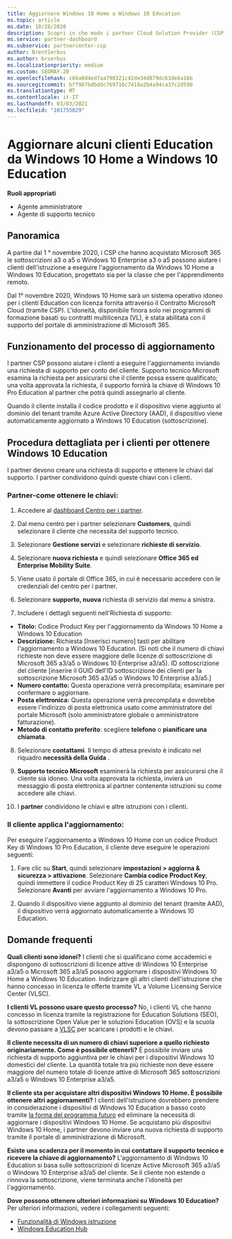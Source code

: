 ```yaml
---
title: Aggiornare Windows 10 Home a Windows 10 Education
ms.topic: article
ms.date: 10/28/2020
description: Scopri in che modo i partner Cloud Solution Provider (CSP) possono aggiornare alcuni dei clienti della formazione da Windows 10 Home a Windows 10 Education
ms.service: partner-dashboard
ms.subservice: partnercenter-csp
author: BrentSerbus
ms.author: brserbus
ms.localizationpriority: medium
ms.custom: SEOMAY.20
ms.openlocfilehash: c66a0d4ed7aa798321c42de34d879dc63de6a16b
ms.sourcegitcommit: bff907bdbddc769716c7418a2b4a94ca37c2d590
ms.translationtype: MT
ms.contentlocale: it-IT
ms.lasthandoff: 03/03/2021
ms.locfileid: "101755829"
---
```

# <a name="upgrade-some-education-customers-from-windows-10-home-to-windows-10-education"></a>Aggiornare alcuni clienti Education da Windows 10 Home a Windows 10 Education

**Ruoli appropriati**

- Agente amministratore
- Agente di supporto tecnico

## <a name="overview"></a>Panoramica

A partire dal 1 ° novembre 2020, i CSP che hanno acquistato Microsoft 365 le sottoscrizioni a3 o a5 o Windows 10 Enterprise a3 o a5 possono aiutare i clienti dell'istruzione a eseguire l'aggiornamento da Windows 10 Home a Windows 10 Education, progettato sia per la classe che per l'apprendimento remoto.

Dal 1° novembre 2020, Windows 10 Home sarà un sistema operativo idoneo per i clienti Education con licenza fornita attraverso il Contratto Microsoft Cloud (tramite CSP). L'idoneità, disponibile finora solo nei programmi di formazione basati su contratti multilicenza (VL), è stata abilitata con il supporto del portale di amministrazione di Microsoft 365. 

## <a name="how-the-upgrade-process-works"></a>Funzionamento del processo di aggiornamento

I partner CSP possono aiutare i clienti a eseguire l'aggiornamento inviando una richiesta di supporto per conto del cliente. Supporto tecnico Microsoft esamina la richiesta per assicurarsi che il cliente possa essere qualificato; una volta approvata la richiesta, il supporto fornirà la chiave di Windows 10 Pro Education al partner che potrà quindi assegnarlo al cliente.

Quando il cliente installa il codice prodotto e il dispositivo viene aggiunto al dominio del tenant tramite Azure Active Directory (AAD), il dispositivo viene automaticamente aggiornato a Windows 10 Education (sottoscrizione).   

## <a name="step-by-step-process-for-customers-to-get-windows-10-education"></a>Procedura dettagliata per i clienti per ottenere Windows 10 Education

I partner devono creare una richiesta di supporto e ottenere le chiavi dal supporto. I partner condividono quindi queste chiavi con i clienti.

### <a name="partners--how-to-get-the-keys"></a>Partner-come ottenere le chiavi:

1. Accedere al [dashboard Centro per i partner](https://partner.microsoft.com/dashboard).

2. Dal menu centro per i partner selezionare **Customers**, quindi selezionare il cliente che necessita del supporto tecnico.

3. Selezionare **Gestione servizi** e selezionare **richieste di servizio**.

4. Selezionare **nuova richiesta** e quindi selezionare **Office 365 ed Enterprise Mobility Suite**.

5. Viene usato il portale di Office 365, in cui è necessario accedere con le credenziali del centro per i partner.

6. Selezionare **supporto, nuova** richiesta di servizio dal menu a sinistra.

7. Includere i dettagli seguenti nell'Richiesta di supporto:

- **Titolo:** Codice Product Key per l'aggiornamento da Windows 10 Home a Windows 10 Education
- **Descrizione:** Richiesta [Inserisci numero] tasti per abilitare l'aggiornamento a Windows 10 Education. (Si noti che il numero di chiavi richieste non deve essere maggiore delle licenze di sottoscrizione di Microsoft 365 a3/a5 o Windows 10 Enterprise a3/a5). ID sottoscrizione del cliente [inserire il GUID dell'ID sottoscrizione dei clienti per la sottoscrizione Microsoft 365 a3/a5 o Windows 10 Enterprise a3/a5.]
- **Numero contatto:** Questa operazione verrà precompilata; esaminare per confermare o aggiornare.
- **Posta elettronica:** Questa operazione verrà precompilata e dovrebbe essere l'indirizzo di posta elettronica usato come amministratore del portale Microsoft (solo amministratore globale o amministratore fatturazione).
- **Metodo di contatto preferito**: scegliere **telefono** o **pianificare una chiamata**.

8. Selezionare **contattami**. Il tempo di attesa previsto è indicato nel riquadro **necessità della Guida** .

9. **Supporto tecnico Microsoft** esaminerà la richiesta per assicurarsi che il cliente sia idoneo. Una volta approvata la richiesta, invierà un messaggio di posta elettronica al partner contenente istruzioni su come accedere alle chiavi.

10. I **partner** condividono le chiavi e altre istruzioni con i clienti.

### <a name="customer-applies-the-upgrade"></a>Il cliente applica l'aggiornamento:

Per eseguire l'aggiornamento a Windows 10 Home con un codice Product Key di Windows 10 Pro Education, il cliente deve eseguire le operazioni seguenti:  

1. Fare clic su **Start**, quindi selezionare **impostazioni > aggiorna & sicurezza > attivazione**. Selezionare **Cambia codice Product Key**, quindi immettere il codice Product Key di 25 caratteri Windows 10 Pro. Selezionare **Avanti** per avviare l'aggiornamento a Windows 10 Pro.

2. Quando il dispositivo viene aggiunto al dominio del tenant (tramite AAD), il dispositivo verrà aggiornato automaticamente a Windows 10 Education.  

## <a name="frequently-asked-questions"></a>Domande frequenti

**Quali clienti sono idonei?**
I clienti che si qualificano come accademici e dispongono di sottoscrizioni di licenze attive di Windows 10 Enterprise a3/a5 o Microsoft 365 a3/a5 possono aggiornare i dispositivi Windows 10 Home a Windows 10 Education. Indirizzare gli altri clienti dell'istruzione che hanno concesso in licenza le offerte tramite VL a Volume Licensing Service Center (VLSC).

**I clienti VL possono usare questo processo?**
No, i clienti VL che hanno concesso in licenza tramite la registrazione for Education Solutions (SEO), la sottoscrizione Open Value per le soluzioni Education (OVS) e la scuola devono passare a [VLSC](https://www.microsoft.com/Licensing/servicecenter/default.aspx) per scaricare i prodotti e le chiavi. 

**Il cliente necessita di un numero di chiavi superiore a quello richiesto originariamente. Come è possibile ottenerli?**
È possibile inviare una richiesta di supporto aggiuntiva per le chiavi per i dispositivi Windows 10 domestici del cliente. La quantità totale tra più richieste non deve essere maggiore del numero totale di licenze attive di Microsoft 365 sottoscrizioni a3/a5 o Windows 10 Enterprise a3/a5.

**Il cliente sta per acquistare altri dispositivi Windows 10 Home. È possibile ottenere altri aggiornamenti?**
I clienti dell'istruzione dovrebbero prendere in considerazione i dispositivi di Windows 10 Education a basso costo tramite [la forma del programma futuro](https://www.microsoft.com/education/products/windows/shapethefuture.aspx) ed eliminare la necessità di aggiornare i dispositivi Windows 10 Home. Se acquistano più dispositivi Windows 10 Home, i partner devono inviare una nuova richiesta di supporto tramite il portale di amministrazione di Microsoft.

**Esiste una scadenza per il momento in cui contattare il supporto tecnico e ricevere la chiave di aggiornamento?**
L'aggiornamento di Windows 10 Education si basa sulle sottoscrizioni di licenze Active Microsoft 365 a3/a5 o Windows 10 Enterprise a3/a5 del cliente. Se il cliente non estende o rinnova la sottoscrizione, viene terminata anche l'idoneità per l'aggiornamento.

**Dove possono ottenere ulteriori informazioni su Windows 10 Education?**
Per ulteriori informazioni, vedere i collegamenti seguenti:

- [Funzionalità di Windows istruzione](https://www.microsoft.com/education/products/windows/features)
- [Windows Education Hub](/education/windows/)